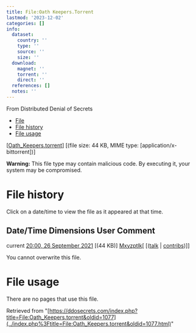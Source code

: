 ```yaml
---
title: File:Oath Keepers.Torrent
lastmod: '2023-12-02'
categories: []
info:
  dataset:
    country: ''
    type: ''
    source: ''
    size: ''
  download:
    magnet: ''
    torrent: ''
    direct: ''
  references: []
  notes: ''
---
```




From Distributed Denial of Secrets

- [File](./File:Oath_Keepers.torrent.html#file)
- [File history](./File:Oath_Keepers.torrent.html#filehistory)
- [File usage](./File:Oath_Keepers.torrent.html#filelinks)

[[Oath_Keepers.torrent](../images/0/02/Oath_Keepers.torrent "Oath Keepers.torrent")]
‎[(file size: 44 KB, MIME type:
[application/x-bittorrent])]

**Warning:** This file type may contain malicious code. By executing it,
your system may be compromised.

# File history

Click on a date/time to view the file as it appeared at that time.

Date/Time Dimensions User Comment
---
current [20:00, 26 September 2021](../images/0/02/Oath_Keepers.torrent) [(44 KB)] [Mxyzptlk](../index.php%3Ftitle=User:Mxyzptlk&action=edit&redlink=1.html "User:Mxyzptlk (page does not exist)")[ [([talk](../index.php%3Ftitle=User_talk:Mxyzptlk&action=edit&redlink=1.html "User talk:Mxyzptlk (page does not exist)") | [contribs](./Special:Contributions/Mxyzptlk.html "Special:Contributions/Mxyzptlk"))]]

You cannot overwrite this file.

# File usage

There are no pages that use this file.

Retrieved from
"[https://ddosecrets.com/index.php?title=File:Oath_Keepers.torrent&oldid=1077](../index.php%3Ftitle=File:Oath_Keepers.torrent&oldid=1077.html)"

